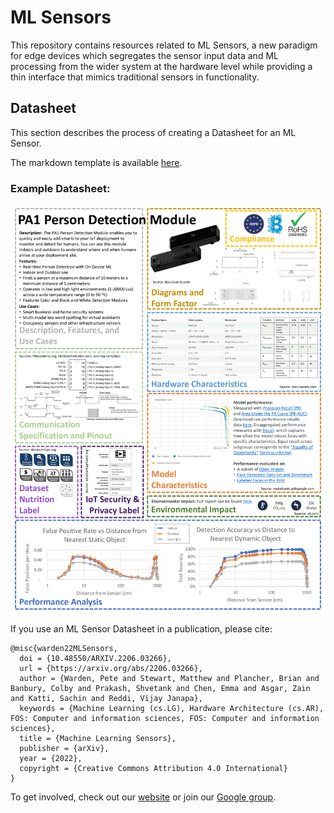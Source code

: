 # ML Sensors
This repository contains resources related to ML Sensors, a new paradigm for edge devices which segregates the sensor input data and ML processing from the wider system at the hardware level while providing a thin interface that mimics traditional sensors in functionality.

## Datasheet
This section describes the process of creating a Datasheet for an ML Sensor.

The markdown template is available [here](https://github.com/harvard-edge/ML-Sensor-Datasheet/blob/main/ML-Sensor-Datasheet-Template.md).

### Example Datasheet:
![Example Datasheet](https://github.com/harvard-edge/ML-Sensor-Datasheet/blob/main/example-ML-Sensor-Datasheet.png)

If you use an ML Sensor Datasheet in a publication, please cite:
```
@misc{warden22MLSensors,
  doi = {10.48550/ARXIV.2206.03266},
  url = {https://arxiv.org/abs/2206.03266},
  author = {Warden, Pete and Stewart, Matthew and Plancher, Brian and Banbury, Colby and Prakash, Shvetank and Chen, Emma and Asgar, Zain and Katti, Sachin and Reddi, Vijay Janapa},
  keywords = {Machine Learning (cs.LG), Hardware Architecture (cs.AR), FOS: Computer and information sciences, FOS: Computer and information sciences},
  title = {Machine Learning Sensors},
  publisher = {arXiv},
  year = {2022},
  copyright = {Creative Commons Attribution 4.0 International}
}
```

To get involved, check out our [website](http://mlsensors.org) or join our [Google group](http://ml-sensors@googlegroups.com).

